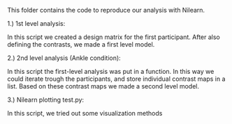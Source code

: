 This folder contains the code to reproduce our analysis with Nilearn.

1.) 1st level analysis:

  In this script we created a design matrix for the first participant. After also defining the contrasts, we made a first       level model.

2.) 2nd level analysis (Ankle condition):
 
   In this script the first-level analysis was put in a function. In this way we could iterate trough the participants, and      store individual contrast maps in a list. Based on these contrast maps we made a second level model.

3.) Nilearn plotting test.py:

  In this script, we tried out some visualization methods 
